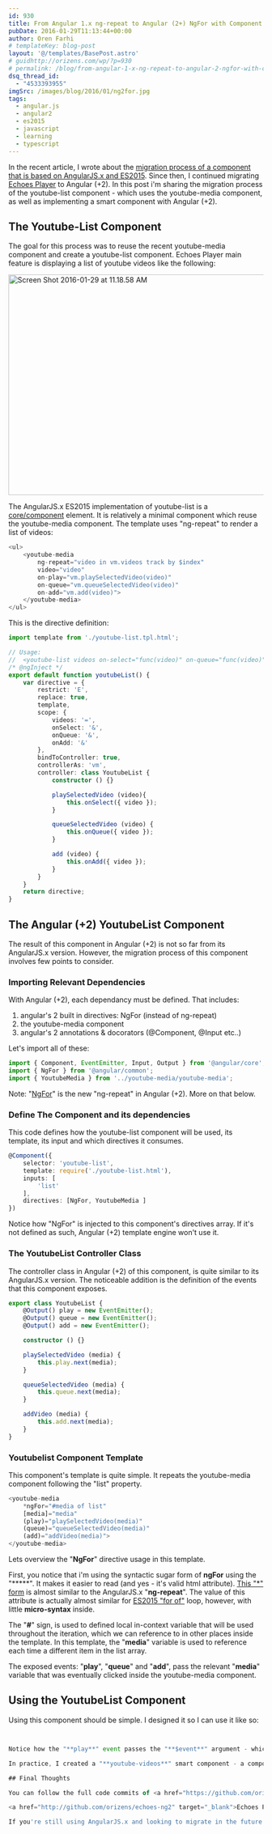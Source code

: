```yaml
---
id: 930
title: From Angular 1.x ng-repeat to Angular (2+) NgFor with Component
pubDate: 2016-01-29T11:13:44+00:00
author: Oren Farhi 
# templateKey: blog-post
layout: '@/templates/BasePost.astro'
# guidhttp://orizens.com/wp/?p=930
# permalink: /blog/from-angular-1-x-ng-repeat-to-angular-2-ngfor-with-component/
dsq_thread_id:
  - "4533393955"
imgSrc: /images/blog/2016/01/ng2for.jpg
tags:
  - angular.js
  - angular2
  - es2015
  - javascript
  - learning
  - typescript
---
```

In the recent article, I wrote about the <a href="http://orizens.com/wp/blog/migrating-a-component-to-angular-2-from-angular-1-x-es2015/" target="_blank">migration process of a component that is based on AngularJS.x and ES2015</a>. Since then, I continued migrating <a href="http://echoesplayer.netlify.app" target="_blank">Echoes Player</a> to Angular (+2). In this post i'm sharing the migration process of the youtube-list component - which uses the youtube-media component, as well as implementing a smart component with Angular (+2).<!--more-->

## The Youtube-List Component

The goal for this process was to reuse the recent youtube-media component and create a youtube-list component. Echoes Player main feature is displaying a list of youtube videos like the following:

<img class="size-large wp-image-931 alignnone" src="...//images/blog/2016/01/Screen-Shot-2016-01-29-at-11.18.58-AM-1024x640.png" alt="Screen Shot 2016-01-29 at 11.18.58 AM" width="697" height="436" srcset="...//images/blog/2016/01/Screen-Shot-2016-01-29-at-11.18.58-AM-1024x640.png 1024w, ...//images/blog/2016/01/Screen-Shot-2016-01-29-at-11.18.58-AM-300x188.png 300w, ...//images/blog/2016/01/Screen-Shot-2016-01-29-at-11.18.58-AM-768x480.png 768w" sizes="(max-width: 697px) 100vw, 697px" />

The AngularJS.x ES2015 implementation of youtube-list is a <a href="https://github.com/orizens/angular-es2015-styleguide#srccorecomponents" target="_blank">core/component</a> element. It is relatively a minimal component which reuse the youtube-media component. The template uses "ng-repeat" to render a list of videos:

```typescript
<ul>
	<youtube-media 
		ng-repeat="video in vm.videos track by $index"
		video="video"
		on-play="vm.playSelectedVideo(video)"
		on-queue="vm.queueSelectedVideo(video)"
		on-add="vm.add(video)">
	</youtube-media>
</ul>
```

This is the directive definition:

```typescript
import template from './youtube-list.tpl.html';

// Usage:
//	<youtube-list videos on-select="func(video)" on-queue="func(video)"></youtube-list>
/* @ngInject */
export default function youtubeList() {
	var directive = {
		restrict: 'E',
		replace: true,
		template,
		scope: {
			videos: '=',
			onSelect: '&',
			onQueue: '&',
			onAdd: '&'
		},
		bindToController: true,
		controllerAs: 'vm',
		controller: class YoutubeList {
			constructor () {}

			playSelectedVideo (video){
				this.onSelect({ video });
			}

			queueSelectedVideo (video) {
				this.onQueue({ video });
			}

			add (video) {
				this.onAdd({ video });
			}
		}
	}
	return directive;
}
```

## The Angular (+2) YoutubeList Component

The result of this component in Angular (+2) is not so far from its AngularJS.x version. However, the migration process of this component involves few points to consider.

### Importing Relevant Dependencies

With Angular (+2), each dependancy must be defined. That includes:

  1. angular's 2 built in directives: NgFor (instead of ng-repeat)
  2. the youtube-media component
  3. angular's 2 annotations & docorators (@Component, @Input etc..)

Let's import all of these:

```typescript
import { Component, EventEmitter, Input, Output } from '@angular/core';
import { NgFor } from '@angular/common';
import { YoutubeMedia } from '../youtube-media/youtube-media';
```

Note: "<a href="https://angular.io/docs/ts/latest/api/common/NgFor-directive.html" target="_blank">NgFor</a>" is the new "ng-repeat" in Angular (+2). More on that below.

### Define The Component and its dependencies

This code defines how the youtube-list component will be used, its template, its input and which directives it consumes.

```typescript
@Component({
	selector: 'youtube-list',
	template: require('./youtube-list.html'),
	inputs: [
		'list'
	],
	directives: [NgFor, YoutubeMedia ]
})
```

Notice how "NgFor" is injected to this component's directives array. If it's not defined as such, Angular (+2) template engine won't use it.

### The YoutubeList Controller Class

The controller class in Angular (+2) of this component, is quite similar to its AngularJS.x version. The noticeable addition is the definition of the events that this component exposes.

```typescript
export class YoutubeList {
	@Output() play = new EventEmitter();
	@Output() queue = new EventEmitter();
	@Output() add = new EventEmitter();

	constructor () {}

	playSelectedVideo (media) {
		this.play.next(media);
	}

	queueSelectedVideo (media) {
		this.queue.next(media);
	}

	addVideo (media) {
		this.add.next(media);
	}
}
```

### Youtubelist Component Template

This component's template is quite simple. It repeats the youtube-media component following the "list" property.

```typescript
<youtube-media
	*ngFor="#media of list"
	[media]="media"
	(play)="playSelectedVideo(media)"
	(queue)="queueSelectedVideo(media)"
	(add)="addVideo(media)">
</youtube-media>
```

Lets overview the "**NgFor**" directive usage in this template.

First, you notice that i'm using the syntactic sugar form of **ngFor** using the "*****". It makes it easier to read (and yes - it's valid html attribute). <a href="https://angular.io/docs/ts/latest/guide/template-syntax.html#!#star-template" target="_blank">This "*" form</a> is almost similar to the AngularJS.x "**ng-repeat**". The value of this attribute is actually almost similar for <a href="http://devdocs.io/javascript/statements/for...of" target="_blank">ES2015 "for of"</a> loop, however, with little **micro-syntax** inside.

The "**#**" sign, is used to defined local in-context variable that will be used throughout the iteration, which we can reference to in other places inside the template. In this template, the "**media**" variable is used to reference each time a different item in the list array.

The exposed events: "**play**", "**queue**" and "**add**", pass the relevant "**media**" variable that was eventually clicked inside the youtube-media component.

## Using the YoutubeList Component

Using this component should be simple. I designed it so I can use it like so:

```typescript


Notice how the "**play**" event passes the "**$event**" argument - which will eventually be the selected media. This is a very important point to realise. In contrary to the "**ngFor**", there's is no reference in this context to a "**video**" property, but rather only to "**videos**" array. Referencing "**media**" here won't work (as we've probably did in AngularJS.x).

In practice, I created a "**youtube-videos**" smart component - a component that is rendered without any attributes, and it is attached to a certain route (currently the index route). This component initiates an http request call to youtube's api and upon response, saves the result in a "**videos**" property.

## Final Thoughts

You can follow the full code commits of <a href="https://github.com/orizens/echoes-ng2/issues/4" target="_blank">youtube-list commits in github</a>.

<a href="http://github.com/orizens/echoes-ng2" target="_blank">Echoes Player with ng2</a> is an open source project that you can follow, fork and overview at github.

If you're still using AngularJS.x and looking to migrate in the future to Angular (+2), I encourage you to start writing <a href="https://github.com/orizens/angular-es2015-styleguide" target="_blank">AngularJS.x with ES2015 and following a style guide</a>. You can overview the <a href="https://github.com/orizens/echoes/tree/es2015" target="_blank">ES2015 branch of Echoes</a> (at production <a href="http://echoesplayer.netlify.app" target="_blank">http://echoesplayer.netlify.app</a>) to see it in action.